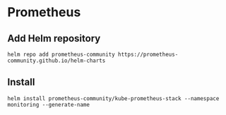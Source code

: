 # Prometheus

## Add Helm repository
```shell
helm repo add prometheus-community https://prometheus-community.github.io/helm-charts
```

## Install
```shell
helm install prometheus-community/kube-prometheus-stack --namespace monitoring --generate-name
```
